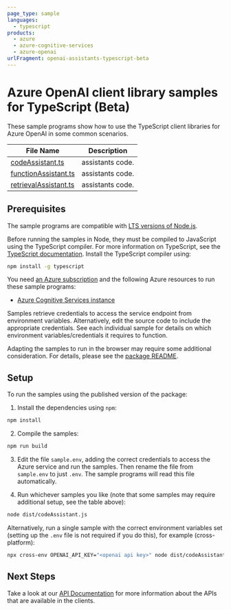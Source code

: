 ```yaml
---
page_type: sample
languages:
  - typescript
products:
  - azure
  - azure-cognitive-services
  - azure-openai
urlFragment: openai-assistants-typescript-beta
---
```


# Azure OpenAI client library samples for TypeScript (Beta)

These sample programs show how to use the TypeScript client libraries for Azure OpenAI in some common scenarios.

| **File Name**                               | **Description**  |
| ------------------------------------------- | ---------------- |
| [codeAssistant.ts][codeassistant]           | assistants code. |
| [functionAssistant.ts][functionassistant]   | assistants code. |
| [retrievalAssistant.ts][retrievalassistant] | assistants code. |

## Prerequisites

The sample programs are compatible with [LTS versions of Node.js](https://github.com/nodejs/release#release-schedule).

Before running the samples in Node, they must be compiled to JavaScript using the TypeScript compiler. For more information on TypeScript, see the [TypeScript documentation][typescript]. Install the TypeScript compiler using:

```bash
npm install -g typescript
```

You need [an Azure subscription][freesub] and the following Azure resources to run these sample programs:

- [Azure Cognitive Services instance][createinstance_azurecognitiveservicesinstance]

Samples retrieve credentials to access the service endpoint from environment variables. Alternatively, edit the source code to include the appropriate credentials. See each individual sample for details on which environment variables/credentials it requires to function.

Adapting the samples to run in the browser may require some additional consideration. For details, please see the [package README][package].

## Setup

To run the samples using the published version of the package:

1. Install the dependencies using `npm`:

```bash
npm install
```

2. Compile the samples:

```bash
npm run build
```

3. Edit the file `sample.env`, adding the correct credentials to access the Azure service and run the samples. Then rename the file from `sample.env` to just `.env`. The sample programs will read this file automatically.

4. Run whichever samples you like (note that some samples may require additional setup, see the table above):

```bash
node dist/codeAssistant.js
```

Alternatively, run a single sample with the correct environment variables set (setting up the `.env` file is not required if you do this), for example (cross-platform):

```bash
npx cross-env OPENAI_API_KEY="<openai api key>" node dist/codeAssistant.js
```

## Next Steps

Take a look at our [API Documentation][apiref] for more information about the APIs that are available in the clients.

[codeassistant]: https://github.com/Azure/azure-sdk-for-js/blob/main/sdk/openai/openai-assistants/samples/v1-beta/typescript/src/codeAssistant.ts
[functionassistant]: https://github.com/Azure/azure-sdk-for-js/blob/main/sdk/openai/openai-assistants/samples/v1-beta/typescript/src/functionAssistant.ts
[retrievalassistant]: https://github.com/Azure/azure-sdk-for-js/blob/main/sdk/openai/openai-assistants/samples/v1-beta/typescript/src/retrievalAssistant.ts
[apiref]: https://docs.microsoft.com/javascript/api/@azure/openai-assistants
[freesub]: https://azure.microsoft.com/free/
[createinstance_azurecognitiveservicesinstance]: https://learn.microsoft.com/azure/cognitive-services/openai/how-to/create-resource
[package]: https://github.com/Azure/azure-sdk-for-js/tree/main/sdk/openai/openai-assistants/README.md
[typescript]: https://www.typescriptlang.org/docs/home.html
